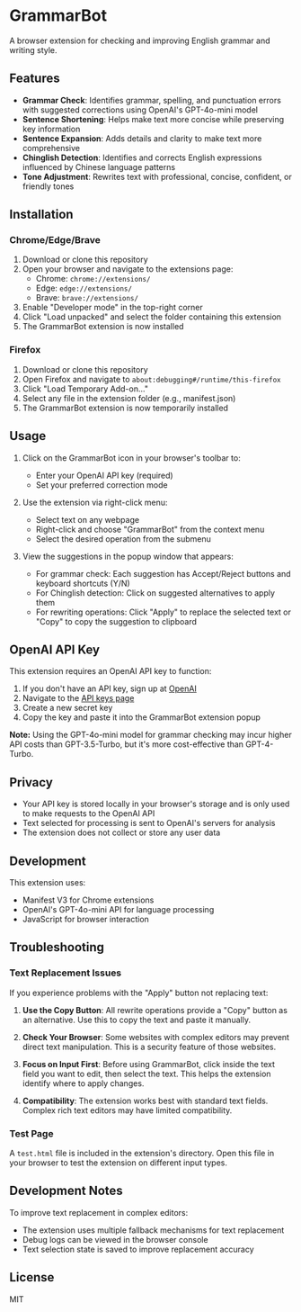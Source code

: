 # GrammarBot

A browser extension for checking and improving English grammar and writing style.

## Features

- **Grammar Check**: Identifies grammar, spelling, and punctuation errors with suggested corrections using OpenAI's GPT-4o-mini model
- **Sentence Shortening**: Helps make text more concise while preserving key information
- **Sentence Expansion**: Adds details and clarity to make text more comprehensive
- **Chinglish Detection**: Identifies and corrects English expressions influenced by Chinese language patterns
- **Tone Adjustment**: Rewrites text with professional, concise, confident, or friendly tones

## Installation

### Chrome/Edge/Brave

1. Download or clone this repository
2. Open your browser and navigate to the extensions page:
   - Chrome: `chrome://extensions/`
   - Edge: `edge://extensions/`
   - Brave: `brave://extensions/`
3. Enable "Developer mode" in the top-right corner
4. Click "Load unpacked" and select the folder containing this extension
5. The GrammarBot extension is now installed

### Firefox

1. Download or clone this repository
2. Open Firefox and navigate to `about:debugging#/runtime/this-firefox`
3. Click "Load Temporary Add-on..."
4. Select any file in the extension folder (e.g., manifest.json)
5. The GrammarBot extension is now temporarily installed

## Usage

1. Click on the GrammarBot icon in your browser's toolbar to:
   - Enter your OpenAI API key (required)
   - Set your preferred correction mode

2. Use the extension via right-click menu:
   - Select text on any webpage
   - Right-click and choose "GrammarBot" from the context menu
   - Select the desired operation from the submenu

3. View the suggestions in the popup window that appears:
   - For grammar check: Each suggestion has Accept/Reject buttons and keyboard shortcuts (Y/N)
   - For Chinglish detection: Click on suggested alternatives to apply them
   - For rewriting operations: Click "Apply" to replace the selected text or "Copy" to copy the suggestion to clipboard

## OpenAI API Key

This extension requires an OpenAI API key to function:

1. If you don't have an API key, sign up at [OpenAI](https://platform.openai.com/)
2. Navigate to the [API keys page](https://platform.openai.com/account/api-keys)
3. Create a new secret key
4. Copy the key and paste it into the GrammarBot extension popup

**Note:** Using the GPT-4o-mini model for grammar checking may incur higher API costs than GPT-3.5-Turbo, but it's more cost-effective than GPT-4-Turbo.

## Privacy

- Your API key is stored locally in your browser's storage and is only used to make requests to the OpenAI API
- Text selected for processing is sent to OpenAI's servers for analysis
- The extension does not collect or store any user data

## Development

This extension uses:
- Manifest V3 for Chrome extensions
- OpenAI's GPT-4o-mini API for language processing
- JavaScript for browser interaction

## Troubleshooting

### Text Replacement Issues

If you experience problems with the "Apply" button not replacing text:

1. **Use the Copy Button**: All rewrite operations provide a "Copy" button as an alternative. Use this to copy the text and paste it manually.

2. **Check Your Browser**: Some websites with complex editors may prevent direct text manipulation. This is a security feature of those websites.

3. **Focus on Input First**: Before using GrammarBot, click inside the text field you want to edit, then select the text. This helps the extension identify where to apply changes.

4. **Compatibility**: The extension works best with standard text fields. Complex rich text editors may have limited compatibility.

### Test Page

A `test.html` file is included in the extension's directory. Open this file in your browser to test the extension on different input types.

## Development Notes

To improve text replacement in complex editors:
- The extension uses multiple fallback mechanisms for text replacement
- Debug logs can be viewed in the browser console
- Text selection state is saved to improve replacement accuracy

## License

MIT 
